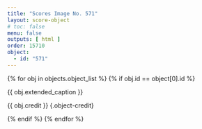 ```yaml
---
title: "Scores Image No. 571"
layout: score-object
# toc: false
menu: false
outputs: [ html ]
order: 15710
object:
  - id: "571"
---
```


{% for obj in objects.object_list %}
{% if obj.id == object[0].id %}

{{ obj.extended_caption }}

{{ obj.credit }} {.object-credit}

{% endif %}
{% endfor %}

